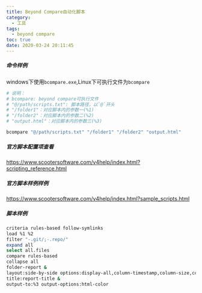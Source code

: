 ```yaml
---
title: Beyond Compare自动化脚本
category:
  - 工具
tags:
  - beyond compare
toc: true
date: 2020-03-24 20:11:45
---
```


##### 命令样例

windows下使用`bcompare.exe`,Linux下可执行文件为`bcompare`

~~~ bash
# 说明：
# bcompare: beyond compare可执行文件
# "@/path/scripts.txt": 脚本路径，以`@`开头
# "/folder1"：对应脚本内的参数一(%1)
# "/folder2"：对应脚本内的参数二(%2)
# "output.html"：对应脚本内的参数三(%3)

bcompare "@/path/scripts.txt" "/folder1" "/folder2" "output.html"
~~~

##### 官方脚本配置项查看

https://www.scootersoftware.com/v4help/index.html?scripting_reference.html

##### 官方脚本样例样例

https://www.scootersoftware.com/v4help/index.html?sample_scripts.html

##### 脚本样例

~~~bash
criteria rules-based follow-symlinks
load %1 %2
filter "-.git/;-.repo/"
expand all
select all.files
compare rules-based
collapse all
folder-report &
layout:side-by-side options:display-all,column-timestamp,column-size,column-attributes &
title:report-title &
output-to:%3 output-options:html-color
~~~